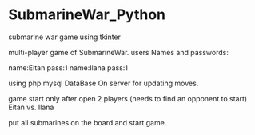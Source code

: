 # SubmarineWar_Python
submarine war game using tkinter

multi-player game of SubmarineWar.
users Names and passwords:

name:Eitan  pass:1
name:Ilana  pass:1

using php mysql DataBase On server for updating moves.

game start only after open 2 players (needs to find an opponent to start) Eitan vs. Ilana

put all submarines on the board and start game.
